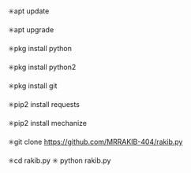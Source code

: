 ✳️apt update

✳️apt upgrade

✳️pkg install python

✳️pkg install python2

✳️pkg install git

✳️pip2 install requests

✳️pip2 install mechanize

✳️git clone https://github.com/MRRAKIB-404/rakib.py

✳️cd rakib.py
✳️ python rakib.py
